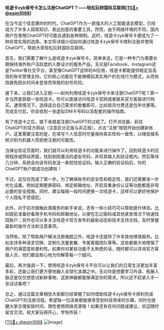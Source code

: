 **吱遊卡zyk保号卡怎么注册ChatGPT？——轻松玩转国际互联网[[TG💪+ @esim1088](https://t.me/s/esim1088)]**

在当今这个信息爆炸的时代，ChatGPT作为一款强大的人工智能语言模型，已经成为了许多人探索知识、表达创意的重要工具。然而，由于网络环境的不同，国内用户在使用ChatGPT时可能会遇到各种限制。这时，吱遊卡zyk保号卡便成为了一种非常实用的选择。本文将详细介绍如何通过吱遊卡zyk保号卡顺利注册并使用ChatGPT，帮助大家轻松玩转国际互联网。

首先，我们需要了解什么是吱遊卡zyk保号卡。简单来说，它是一种专门为需要长期保持海外账户活跃度的人群设计的服务产品。无论是Facebook、Instagram还是Twitter等社交平台，甚至像ChatGPT这样的AI应用，吱遊卡都能提供稳定且高效的账号管理支持。它的核心功能在于能够模拟真实用户的在线行为模式，从而有效避免因长时间未登录而导致的封号风险。

接下来，让我们进入正题——如何利用吱遊卡zyk保号卡来注册ChatGPT呢？第一步当然是获取一张吱遊卡。你可以直接访问吱遊卡官网或者联系官方客服进行购买。通常情况下，选择适合自己需求的套餐即可，比如按月付费还是包年优惠等。完成支付后，你会收到一张虚拟SIM卡号码以及配套的操作指南。

有了吱遊卡之后，接下来就是注册ChatGPT的过程了。打开浏览器，前往ChatGPT的官方网站（注意区分正版与非正版），点击“注册”按钮开始创建新账户。这里需要注意的是，在填写个人信息时尽量保持真实性和一致性，以降低被系统识别为机器人而拒绝注册的可能性。

当弹出验证页面时，我们就可以利用吱遊卡的功能来进行操作了。回到吱遊卡的应用程序或网站界面，找到刚刚激活的虚拟号码，并将其输入到验证框内。然后等待几分钟，系统会向该号码发送一条短信验证码。输入正确的验证码后，你的ChatGPT账户就成功创建啦！

不过，这仅仅完成了第一步。为了确保账号的安全性和稳定性，我们还需要进一步优化设置。例如定期更换密码、绑定邮箱地址、开启双重身份认证等功能都是非常必要的安全措施。同时，建议每隔一段时间更换一次吱遊卡，这样可以更好地保护个人隐私不受侵犯。

此外，对于初次接触此类服务的新手来说，还有一些小技巧可以帮助提升体验。比如提前准备好备用手机号码和邮箱地址，以便在忘记密码或其他紧急情况下快速找回账户；另外也可以多关注吱遊卡官方发布的最新动态和技术支持文档，及时掌握最新的操作方法和注意事项。

当然啦，除了帮助用户解决注册难题之外，吱遊卡还提供了许多其他增值服务。比如支持多种语言切换、定制化流量套餐、专属客服团队等等。这些都极大地增强了用户的满意度和便利性。如果你对某些功能不太熟悉的话，随时都可以咨询官方客服人员，他们都会耐心地为你解答每一个疑问。

最后，再次强调一下，使用吱遊卡zyk保号卡不仅可以让我们的日常生活更加丰富多彩，还能让我们更方便地融入全球化浪潮之中。无论你是想要学习外语、拓展人脉还是仅仅想尝试新鲜事物，这款神器都能够满足你的需求。所以还不赶紧入手一张试试看吧？

总之，通过这篇文章相信大家都已经掌握了如何借助吱遊卡zyk保号卡顺利完成ChatGPT的注册流程。希望每一位读者都能够享受到科技带来的乐趣，同时也提醒大家合理安排时间，理性使用网络资源哦！如果还有任何问题或建议，欢迎随时留言交流。祝大家玩得开心，学有所获！

[[TG💪+ @esim1088](https://t.me/s/esim1088) ![Image](https://i.postimg.cc/4NQfJmqS/Snipaste-2025-05-13-00-14-12.png)]